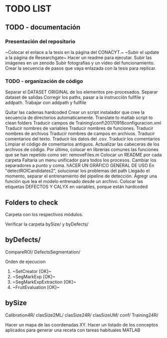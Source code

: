 # TODO LIST

## TODO - documentación
### Presentación del repositorio
~Colocar el enlace a la tesis en la página del CONACYT.~
~Subir el update a la página de Researchgate~
Hacer un readme para ejecutar.
Subir las imágenes en un zenodo
Subir fotografías y un video del funcionamiento.
Crear la secuencia de pasos que vaya enlazada con la tesis para replicar.

### TODO - organización de código
Separar el DATASET ORIGINAL de los elementos pre-procesados.
Separar dataset de salidas
Corregir los paths, pasar a la instrucción fullfile y addpath. Trabajar con addpath y fullfile

Quitar las cadenas hardcoded
Crear un script instalador que cree la secuencia de directorios automaticamente.
Translate to matlab script to clean folders
Traducir campos de Training\conf\20170916configuracion.xml
Traducir nombres de variables
Traducir nombres de funciones.
Traducir nombres de archivos
Traducir nombres de campos en archivos.
Traducir comentarios del texto.
Traducir los datos del .csv.
Traducir los comentarios
Limpiar el código de comentarios antiguos.
Actualizar las cabeceras de los archivos de código.
Por último, colocar en librerías comunes las funciones que se han repetido como ser: removeFiles.m
Colocar un README por cada carpeta
Faltaría un menu unificador para todos los procesos.
Cambiar los separadores a punto y coma.
hACER UN GRÁFICO GENERAL DE USO
En "detectROICandidates2", solucionar los problemas del path
Llegado el momento, separar el entrenamiento del pipeline de detección. Agregr una función que lea el modelo entrenado desde un archivo.
Colocar las etiquetas DEFECTOS Y CALYX en variables, porque están hardcoded



## Folders to check
Carpeta con los respectivos módulos.

Verificar la carpeta bySize/ y byDefects/


byDefects/
---------
CompareROI/
DefectsSegmentation/

Orden de ejecucion
1) ~SetCreator [OK]~
2) ~SegMarkExp [OK]~
3) ~SegMarkExpExtraction [OK]~
4) ~FruitEvaluation [OK]~


bySize
---------
Calibration4R/
clasSize2ML/
clasSize24R/
clasSizeUM/
conf/
Training24R/


Hacer un mapa de las coordenadas XY.
Hacer un listado de los conceptos aplicados para generar una receta con 
tareas habituales MATLAB

